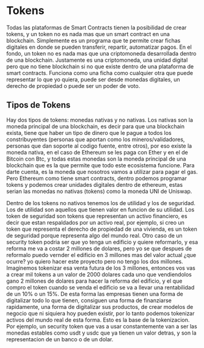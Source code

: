 # Tokens

Todas las plataformas de Smart Contracts tienen la posibilidad de crear tokens, y un token no es nada mas que un smart
contract en una blockchain. Simplemente es un programa que te permite crear fichas digitales en donde se pueden
transferir, repartir, automatizar pagos. En el fondo, un token no es nada mas que una criptomoneda desarrollada dentro
de una blockchain. Justamente es una criptomoneda, una unidad digital pero que no tiene blockchain si no que existe
dentro de una plataforma de smart contracts. Funciona como una ficha como cualquier otra que puede representar lo que
yo quiera, puede ser desde monedas digitales, un derecho de propiedad o puede ser un poder de voto.

## Tipos de Tokens

Hay dos tipos de tokens: monedas nativas y no nativas. Los nativas son la moneda principal de una blockchain, es decir
para que una blockchain exista, tiene que haber un tipo de dinero que le pague a todos los constribuyentes (personas que
aportan como los mineros/validadores, personas que dan soporte al codigo fuente, entre otros), por eso existe la moneda
nativa, en el caso de Ethereum se les paga con Ether y en el de Bitcoin con Btc, y todas estas monedas son la moneda
principal de una blockchain que es la que permite que todo este ecosistema funcione. Para darte cuenta, es la moneda que
nosotros vamos a utilizar para pagar el gas. Pero Ethereum como tiene smart contracts, dentro podemos programar tokens y
podemos crear unidades digitales dentro de ethereum, estas serian las monedas no nativas (tokens) como la moneda UNI
de Uniswap.

Dentro de los tokens no nativos tenemos los de utilidad y los de seguridad. Los de utilidad son aquellos que tienen
valor en funcion de su utilidad. Los token de seguridad son tokens que representan un activo financiero, es decir que
estan respaldados por un activo real, por ejemplo, si creo un token que representa el derecho de propiedad de una
vivienda, es un token de seguridad porque representa algo del mundo real. Otro caso de un security token podria ser que
yo tenga un edificio y quiere reformarlo, y esa reforma me va a costar 2 millones de dolares, pero yo se que despues de
reformalo puedo vernder el edificio en 3 millones mas del valor actual ¿que ocurre? yo quiero hacer este proyecto pero
no tengo los dos millones. Imaginemos tokenizar esa venta futura de los 3 millones, entonces vos vas a crear mil tokens
a un valor de 2000 dolares cada uno que vendiendolos gano 2 millones de dolares para hacer la reforma del edificio, y el
que compro el token cuando se venda el edificio se va a llevar una rentabilidad de un 10% o un 15%. De esta forma las 
empresas tienen una forma de digitalizar todo lo que tienen, consiguen una forma de finanziarse rapidamente, una forma
de digitalizar sus productos, de crear modelos de negocio que ni siquiera hoy pueden existir, por lo tanto podemos
tokenizar activos del mundo real de esta forma. Esto es la base de la tokenizacion. Por ejemplo, un security token que
vas a usar constantemente van a ser las monedas estables como usdt y usdc que ya tienen un valor detras, y son la
representacion de un banco o de un dolar.

